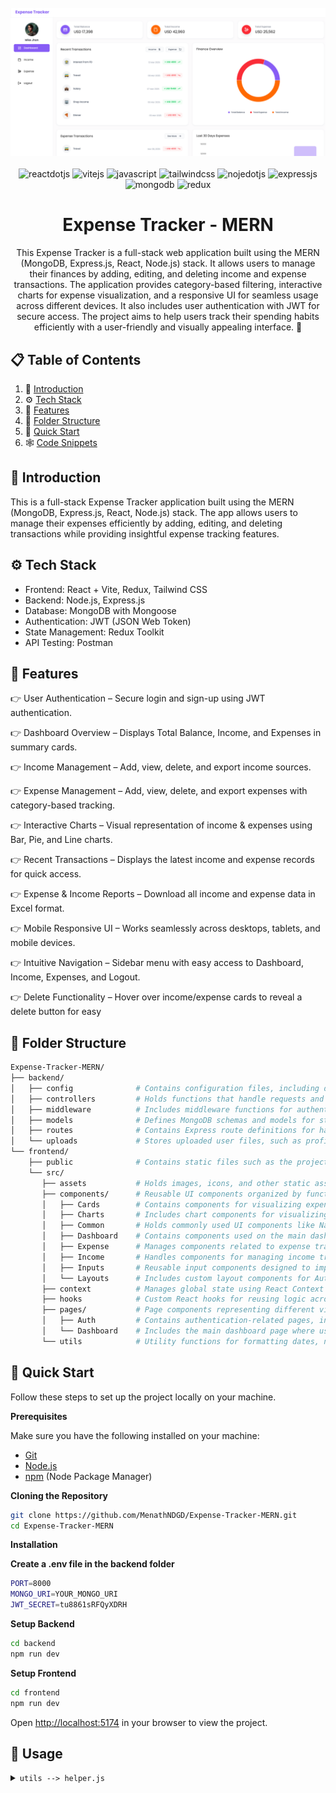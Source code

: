 <div align="center">
  <br />
    <a href="#" target="_blank">
      <img src="./frontend/public/preview.png" alt="Expense Tracker">
    </a>
  <br />

  <br />
  <div>
    <img src="https://img.shields.io/badge/React%20JS-61DAFB.svg?style=for-the-badge&logo=React&logoColor=black" alt="reactdotjs" />
    <img src="https://img.shields.io/badge/vite-%23646CFF.svg?style=for-the-badge&logo=vite&logoColor=white" alt="vitejs" />
    <img src="https://img.shields.io/badge/JavaScript-F7DF1E.svg?style=for-the-badge&logo=JavaScript&logoColor=black" alt="javascript" />
    <img src="https://img.shields.io/badge/tailwindcss-%2338B2AC.svg?style=for-the-badge&logo=tailwind-css&logoColor=white" alt="tailwindcss" />
    <img src="https://img.shields.io/badge/node.js-6DA55F?style=for-the-badge&logo=node.js&logoColor=white" alt="nojedotjs" />
    <img src="https://img.shields.io/badge/express.js-%23404d59.svg?style=for-the-badge&logo=express&logoColor=%2361DAFB" alt="expressjs" />
    <img src="https://img.shields.io/badge/MongoDB-%234ea94b.svg?style=for-the-badge&logo=mongodb&logoColor=white" alt="mongodb" />
    <img src="https://img.shields.io/badge/redux-%23593d88.svg?style=for-the-badge&logo=redux&logoColor=white" alt="redux" />
  </div>

  <h1 align="center">Expense Tracker - MERN</h1>

   <div align="center">
     This Expense Tracker is a full-stack web application built using the MERN (MongoDB, Express.js, React, Node.js) stack. It allows users to manage their finances by adding, editing, and deleting income and expense transactions. The application provides category-based filtering, interactive charts for expense visualization, and a responsive UI for seamless usage across different devices. It also includes user authentication with JWT for secure access. The project aims to help users track their spending habits efficiently with a user-friendly and visually appealing interface. 🚀
    </div>
</div>

## 📋 <a name="table">Table of Contents</a>

1. 🤖 [Introduction](#introduction)
2. ⚙️ [Tech Stack](#tech-stack)
3. 🔋 [Features](#features)
4. 📁 [Folder Structure](#folder-structure)
5. 🤸 [Quick Start](#quick-start)
6. 🕸️ [Code Snippets](#scode-nippets)

## <a name="introduction">🤖 Introduction</a>

This is a full-stack Expense Tracker application built using the MERN (MongoDB, Express.js, React, Node.js) stack. The app allows users to manage their expenses efficiently by adding, editing, and deleting transactions while providing insightful expense tracking features.

## <a name="tech-stack">⚙️ Tech Stack</a>

- Frontend: React + Vite, Redux, Tailwind CSS
- Backend: Node.js, Express.js
- Database: MongoDB with Mongoose
- Authentication: JWT (JSON Web Token)
- State Management: Redux Toolkit
- API Testing: Postman

## <a name="features">🔋 Features</a>

👉 User Authentication – Secure login and sign-up using JWT authentication.

👉 Dashboard Overview – Displays Total Balance, Income, and Expenses in summary cards.

👉 Income Management – Add, view, delete, and export income sources.

👉 Expense Management – Add, view, delete, and export expenses with category-based tracking.

👉 Interactive Charts – Visual representation of income & expenses using Bar, Pie, and Line charts.

👉 Recent Transactions – Displays the latest income and expense records for quick access.

👉 Expense & Income Reports – Download all income and expense data in Excel format.

👉 Mobile Responsive UI – Works seamlessly across desktops, tablets, and mobile devices.

👉 Intuitive Navigation – Sidebar menu with easy access to Dashboard, Income, Expenses, and Logout.

👉 Delete Functionality – Hover over income/expense cards to reveal a delete button for easy

## <a name="folder-structure">📁 Folder Structure</a>

```bash
Expense-Tracker-MERN/
├── backend/
│   ├── config              # Contains configuration files, including database connection settings
│   ├── controllers         # Holds functions that handle requests and responses for different API routes.
│   ├── middleware          # Includes middleware functions for authentication, error handling, and request validation.
│   ├── models              # Defines MongoDB schemas and models for storing expenses, users, and other data.
│   ├── routes              # Contains Express route definitions for handling API requests.
│   └── uploads             # Stores uploaded user files, such as profile pictures or receipts.
└── frontend/
    ├── public              # Contains static files such as the project preview image and favicons.
    └── src/
       ├── assets           # Holds images, icons, and other static assets used in the app.
       ├── components/      # Reusable UI components organized by functionality (e.g., Cards, Charts, Inputs).
       │   ├── Cards        # Contains components for visualizing expenses and income trends.
       │   ├── Charts       # Includes chart components for visualizing income and expense trends.
       │   ├── Common       # Holds commonly used UI components like Navbar, modals, and alerts.
       │   ├── Dashboard    # Contains components used on the main dashboard, such as statistics and overviews.
       │   ├── Expense      # Manages components related to expense transactions, including adding, listing, and filtering expenses.
       │   ├── Income       # Handles components for managing income transactions, similar to expenses.
       │   ├── Inputs       # Reusable input components designed to improve usability.
       │   └── Layouts      # Includes custom layout components for Auth and Dashboard to structure the UI.
       ├── context          # Manages global state using React Context API.
       ├── hooks            # Custom React hooks for reusing logic across components.
       ├── pages/           # Page components representing different views, like authentication and dashboard pages.
       │   ├── Auth         # Contains authentication-related pages, including login and registration.
       │   └── Dashboard    # Includes the main dashboard page where users can track their expenses and view analytics.\
       └── utils            # Utility functions for formatting dates, numbers, and other reusable logic.
```

## <a name="quick-start">🤸 Quick Start</a>

Follow these steps to set up the project locally on your machine.

**Prerequisites**

Make sure you have the following installed on your machine:

- [Git](https://git-scm.com/)
- [Node.js](https://nodejs.org/en)
- [npm](https://www.npmjs.com/) (Node Package Manager)

**Cloning the Repository**

```bash
git clone https://github.com/MenathNDGD/Expense-Tracker-MERN.git
cd Expense-Tracker-MERN
```

**Installation**

**Create a .env file in the backend folder**

```bash
PORT=8000
MONGO_URI=YOUR_MONGO_URI
JWT_SECRET=tu8861sRFQyXDRH
```

**Setup Backend**

```bash
cd backend
npm run dev
```

**Setup Frontend**

```bash
cd frontend
npm run dev
```

Open [http://localhost:5174](http://localhost:5174) in your browser to view the project.

## <a name="usage">🚀 Usage</a>

<details>
<summary><code>utils --> helper.js</code></summary>

```javascript
import moment from "moment";

export const validateEmail = (email) => {
  const regex = /^[^\s@]+@[^\s@]+\.[^\s@]+$/;
  return regex.test(email);
};

export const getInitials = (name) => {
  if (!name) return "";

  const words = name.split(" ");

  let initials = "";

  for (let i = 0; i < Math.min(words.length, 2); i++) {
    initials += words[i][0];
  }

  return initials.toUpperCase();
};

export const addThousandSeparator = (num) => {
  if (num == null || isNaN(num)) return "";

  const [integerPart, fractionalPart] = num.toString().split(".");

  const formattedInteger = integerPart.replace(/\B(?=(\d{3})+(?!\d))/g, ",");

  return fractionalPart
    ? `${formattedInteger}.${fractionalPart}`
    : formattedInteger;
};

export const prepareExpenseBarChartData = (data = []) => {
  const chartData = data.map((item) => ({
    category: item?.category,
    amount: item?.amount,
  }));

  return chartData;
};

export const prepareIncomeBarChartData = (data = []) => {
  const sortData = [...data].sort(
    (a, b) => new Date(a.date) - new Date(b.date)
  );

  const chartData = sortData.map((item) => ({
    month: moment(item?.date).format("MMM"),
    amount: item?.amount,
    source: item?.source,
  }));

  return chartData;
};

export const prepareExpenseLineChartData = (data = []) => {
  const sortData = [...data].sort(
    (a, b) => new Date(a.date) - new Date(b.date)
  );

  const chartData = sortData.map((item) => ({
    month: moment(item?.date).format("MMM"),
    amount: item?.amount,
    category: item?.category,
  }));

  return chartData;
};
```

<details>
<summary><code>utils --> apiPaths.js</code></summary>

```javascript
export const BASE_URL = "http://localhost:8000";

export const API_PATHS = {
  AUTH: {
    LOGIN: "/api/v1/auth/login",
    REGISTER: "/api/v1/auth/register",
    GET_USER_INFO: "/api/v1/auth/getUser",
  },
  DASHBOARD: {
    GET_DATA: "/api/v1/dashboard",
  },
  INCOME: {
    ADD_INCOME: "/api/v1/income/add",
    GET_ALL_INCOME: "/api/v1/income/get",
    DELETE_INCOME: (incomeId) => `/api/v1/income/${incomeId}`,
    DOWNLOAD_INCOME: "/api/v1/income/downloadExcel",
  },
  EXPENSE: {
    ADD_EXPENSE: "/api/v1/expense/add",
    GET_ALL_EXPENSE: "/api/v1/expense/get",
    DELETE_EXPENSE: (expenseId) => `/api/v1/expense/${expenseId}`,
    DOWNLOAD_EXPENSE: "/api/v1/expense/downloadExcel",
  },
  IMAGE: {
    UPLOAD_IMAGE: "/api/v1/auth/upload-image",
  },
};
```

<details>
<summary><code>utils --> data.js</code></summary>

```javascript
import {
  LuLayoutDashboard,
  LuHandCoins,
  LuWalletMinimal,
  LuLogOut,
} from "react-icons/lu";

export const SIDE_MENU_DATA = [
  {
    id: "01",
    label: "Dashboard",
    icon: LuLayoutDashboard,
    path: "/dashboard",
  },
  {
    id: "02",
    label: "Income",
    icon: LuWalletMinimal,
    path: "/income",
  },
  {
    id: "03",
    label: "Expense",
    icon: LuHandCoins,
    path: "/expense",
  },
  {
    id: "06",
    label: "Logout",
    icon: LuLogOut,
    path: "logout",
  },
];
```

**Feel free to tailor these contents according to your specific preferences or any additional details you want to include!**

- **Contributions:** Contributions are welcome! Feel free to fork the repository, make changes, and submit a pull request.

- **Feedback:** If you have any feedback or suggestions, I would love to hear from you. Reach out via the contact form on the portfolio or open an issue on GitHub.
